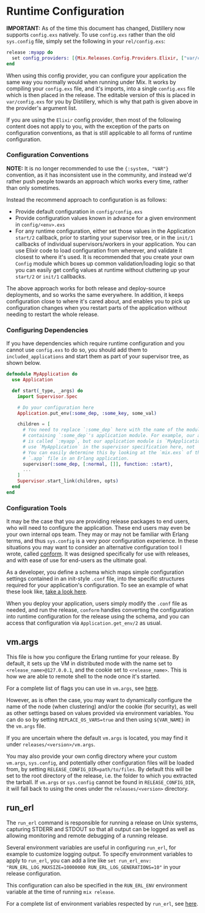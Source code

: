 # Runtime Configuration

**IMPORTANT:** As of the time this document has changed, Distillery now supports `config.exs` natively. 
To use `config.exs` rather than the old `sys.config` file, simply set the
following in your `rel/config.exs`:

```elixir
release :myapp do
  set config_providers: [{Mix.Releases.Config.Providers.Elixir, ["var/config.exs"]}]
end
```

When using this config provider, you can configure your application the same way
you normally would when running under Mix. It works by compiling your
`config.exs` file, and it's imports, into a single `config.exs` file which is
then placed in the release. The editable version of this is placed in
`var/config.exs` for you by Distillery, which is why that path is given above in
the provider's argument list.

If you are using the `Elixir` config provider, then most of the following
content does not apply to you, with the exception of the parts on configuration
conventions, as that is still applicable to all forms of runtime configuration.

### Configuration Conventions

**NOTE:** It is no longer recommended to use the `{:system, "VAR"}` convention, as it has inconsistent
use in the community, and instead we'd rather push people towards an approach which works every time,
rather than only sometimes.

Instead the recommend approach to configuration is as follows:

- Provide default configuration in `config/config.exs`
- Provide configuration values known in advance for a given environment in `config/<env>.exs`
- For any runtime configuration, either set those values in the Application `start/2` callback, prior
to starting your supervisor tree, or in the `init/1` callbacks of individual supervisors/workers in your application.
You can use Elixir code to load configuration from wherever, and validate it closest to where it's used. It is recommended
that you create your own `Config` module which boxes up common validation/loading logic so that you can easily get config
values at runtime without cluttering up your `start/2` or `init/1` callbacks.

The above approach works for both release and deploy-source deployments, and so works the same everywhere. In addition,
it keeps configuration close to where it's cared about, and enables you to pick up configuration changes when you restart
parts of the application without needing to restart the whole release.

### Configuring Dependencies

If you have dependencies which require runtime configuration and you cannot use `config.exs` to do so, you should add them to `included_applications` and start them
as part of your supervisor tree, as shown below.

```elixir
defmodule MyApplication do
  use Application

  def start(_type, _args) do
    import Supervisor.Spec

    # Do your configuration here
    Application.put_env(:some_dep, :some_key, some_val)

    children = [
      # You need to replace `:some_dep` here with the name of the module
      # containing `:some_dep`'s application module. For example, our application
      # is called `:myapp`, but our application module is `MyApplication`, so we would
      # use `MyApplication` in the supervisor specification here, not `:myapp`.
      # You can easily determine this by looking at the `mix.exs` of the dependency, or the
      # `.app` file in an Erlang application.
      supervisor(:some_dep, [:normal, []], function: :start),
      ...
    ]
    Supervisor.start_link(children, opts)
  end
end
```

### Configuration Tools

It may be the case that you are providing release packages to end users, who will need to configure the
application. These end users may even be your own internal ops team. They may or may not be familiar with
Erlang terms, and thus `sys.config` is a very poor configuration experience. In these situations you may
want to consider an alternative configuration tool I wrote, called [conform](https://github.com/bitwalker/conform).
It was designed specifically for use with releases, and with ease of use for end-users as the ultimate goal.

As a developer, you define a schema which maps simple configuration settings contained in an init-style `.conf` file,
into the specific structures required for your application's configuration. To see an example of what these look
like, [take a look here](https://github.com/bitwalker/conform#conf-files-and-schema-files).

When you deploy your application, users simply modify the `.conf` file as needed, and run the release, `conform` handles
converting the configuration into runtime configuration for the release using the schema, and you can access that
configuration via `Application.get_env/2` as usual.

## vm.args

This file is how you configure the Erlang runtime for your release. By default, it sets up the VM in distributed mode
with the name set to `<release_name>@127.0.0.1`, and the cookie set to `<release_name>`. This is how we are able to
remote shell to the node once it's started.

For a complete list of flags you can use in `vm.args`, see [here](http://erlang.org/doc/man/erl.html).

However, as is often the case, you may want to dynamically configure the name of the node (when clustering) and/or
the cookie (for security), as well as other settings based on values provided via environment variables. You can do
so by setting `REPLACE_OS_VARS=true` and then using `${VAR_NAME}` in the `vm.args` file.

If you are uncertain where the default `vm.args` is located, you may find it under `releases/<version>/vm.args`.

You may also provide your own config directory where your custom `vm.args`, `sys.config`, and potentially other
configuration files will be loaded from, by setting `RELEASE_CONFIG_DIR=path/to/files`. By default this will be set
to the root directory of the release, i.e. the folder to which you extracted the tarball. If `vm.args` or `sys.config`
cannot be found in `RELEASE_CONFIG_DIR`, it will fall back to using the ones under the `releases/<version>` directory.

## run\_erl

The `run_erl` command is responsible for running a release on Unix systems,
capturing STDERR and STDOUT so that all output can be logged as well as
allowing monitoring and remote debugging of a running release.

Several environment variables are useful in configuring `run_erl`, for
example to customize logging output.  To specify environment variables to
apply to `run_erl`, you can add a line like
`set run_erl_env: "RUN_ERL_LOG_MAXSIZE=10000000 RUN_ERL_LOG_GENERATIONS=10"`
in your release configuration.

This configuration can also be specified in the `RUN_ERL_ENV`
environment variable at the time of running `mix release`.

For a complete list of environment variables respected by `run_erl`, see
[here](http://erlang.org/doc/man/run_erl.html).

